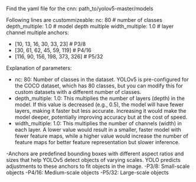 Find the yaml file for the cnn:
path_to/yolov5-master/models

Following lines are custommizeable:
nc: 80 # number of classes
depth_multiple: 1.0 # model depth multiple
width_multiple: 1.0 # layer channel multiple
anchors:
  - [10, 13, 16, 30, 33, 23] # P3/8
  - [30, 61, 62, 45, 59, 119] # P4/16
  - [116, 90, 156, 198, 373, 326] # P5/32

Explanation of parameters:
- nc: 80: Number of classes in the dataset. YOLOv5 is pre-configured for the COCO dataset, which has 80 classes, but you can modify this for custom datasets with a different number of classes.
- depth_multiple: 1.0: This multiplies the number of layers (depth) in the model. If this value is decreased (e.g., 0.5), the model will have fewer layers, making it faster but less accurate. Increasing it would make the model deeper, potentially improving accuracy but at the cost of speed.
- width_multiple: 1.0: This multiplies the number of channels (width) in each layer. A lower value would result in a smaller, faster model with fewer feature maps, while a higher value would increase the number of feature maps for better feature representation but slower inference.

-Anchors are predefined bounding boxes with different aspect ratios and sizes that help YOLOv5 detect objects of varying scales. YOLO predicts adjustments to these anchors to fit objects in the image.
  -P3/8: Small-scale objects
  -P4/16: Medium-scale objects
  -P5/32: Large-scale objects
